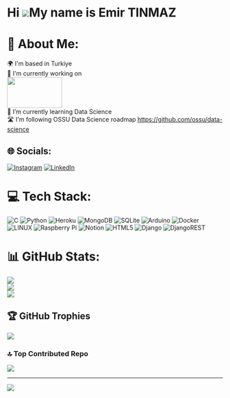 Hi ![](https://user-images.githubusercontent.com/18350557/176309783-0785949b-9127-417c-8b55-ab5a4333674e.gif)My name is Emir TINMAZ
===================================================================================================================================
# 💫 About Me:
🌍  I'm based in Turkiye<br>🚀 I'm currently working on <br> [<img src="https://i.imgur.com/gYGgmXG.png" width="128" height="72" />](https://www.instagram.com/granikos_organik/)<br>🌱 I’m currently learning Data Science <br>🛣️ I'm following  OSSU Data Science roadmap https://github.com/ossu/data-science<br>


## 🌐 Socials:
[![Instagram](https://img.shields.io/badge/Instagram-%23E4405F.svg?logo=Instagram&logoColor=white)](https://instagram.com/tinmazemir) [![LinkedIn](https://img.shields.io/badge/LinkedIn-%230077B5.svg?logo=linkedin&logoColor=white)](https://linkedin.com/in/tinmazemir) 

# 💻 Tech Stack:
![C](https://img.shields.io/badge/c-%2300599C.svg?style=for-the-badge&logo=c&logoColor=white) ![Python](https://img.shields.io/badge/python-3670A0?style=for-the-badge&logo=python&logoColor=ffdd54) ![Heroku](https://img.shields.io/badge/heroku-%23430098.svg?style=for-the-badge&logo=heroku&logoColor=white) ![MongoDB](https://img.shields.io/badge/MongoDB-%234ea94b.svg?style=for-the-badge&logo=mongodb&logoColor=white) ![SQLite](https://img.shields.io/badge/sqlite-%2307405e.svg?style=for-the-badge&logo=sqlite&logoColor=white) ![Arduino](https://img.shields.io/badge/-Arduino-00979D?style=for-the-badge&logo=Arduino&logoColor=white) ![Docker](https://img.shields.io/badge/docker-%230db7ed.svg?style=for-the-badge&logo=docker&logoColor=white) ![LINUX](https://img.shields.io/badge/Linux-FCC624?style=for-the-badge&logo=linux&logoColor=black) ![Raspberry Pi](https://img.shields.io/badge/-RaspberryPi-C51A4A?style=for-the-badge&logo=Raspberry-Pi) ![Notion](https://img.shields.io/badge/Notion-%23000000.svg?style=for-the-badge&logo=notion&logoColor=white) ![HTML5](https://img.shields.io/badge/html5-%23E34F26.svg?style=for-the-badge&logo=html5&logoColor=white) ![Django](https://img.shields.io/badge/django-%23092E20.svg?style=for-the-badge&logo=django&logoColor=white) ![DjangoREST](https://img.shields.io/badge/DJANGO-REST-ff1709?style=for-the-badge&logo=django&logoColor=white&color=ff1709&labelColor=gray)
# 📊 GitHub Stats:
![](https://github-readme-stats.vercel.app/api?username=tinmazemir&theme=dark&hide_border=true&include_all_commits=true&count_private=true)<br/>
![](https://github-readme-streak-stats.herokuapp.com/?user=tinmazemir&theme=dark&hide_border=true)<br/>
![](https://github-readme-stats.vercel.app/api/top-langs/?username=tinmazemir&theme=dark&hide_border=true&include_all_commits=true&count_private=true&layout=compact)

## 🏆 GitHub Trophies
![](https://github-profile-trophy.vercel.app/?username=tinmazemir&theme=monokai&no-frame=true&no-bg=true&margin-w=4)

### 🔝 Top Contributed Repo
![](https://github-contributor-stats.vercel.app/api?username=tinmazemir&limit=5&theme=dark&combine_all_yearly_contributions=true)

---
[![](https://visitcount.itsvg.in/api?id=tinmazemir&icon=5&color=0)](https://visitcount.itsvg.in)

<!-- Proudly created with GPRM ( https://gprm.itsvg.in ) -->
